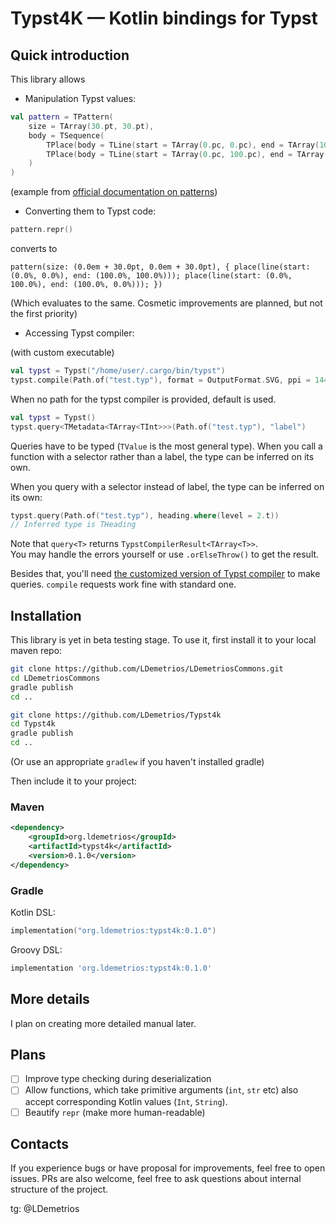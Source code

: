 # Typst4K — Kotlin bindings for Typst

## Quick introduction

This library allows 

- Manipulation Typst values:

```kt
val pattern = TPattern(
    size = TArray(30.pt, 30.pt),
    body = TSequence(
        TPlace(body = TLine(start = TArray(0.pc, 0.pc), end = TArray(100.pc, 100.pc))),
        TPlace(body = TLine(start = TArray(0.pc, 100.pc), end = TArray(100.pc, 0.pc))),
    )
)
```
(example from [official documentation on patterns](https://typst.app/docs/reference/visualize/pattern/))

- Converting them to Typst code:

```kt
pattern.repr()
```
converts to 
```typ
pattern(size: (0.0em + 30.0pt, 0.0em + 30.0pt), { place(line(start: (0.0%, 0.0%), end: (100.0%, 100.0%))); place(line(start: (0.0%, 100.0%), end: (100.0%, 0.0%))); })
```

(Which evaluates to the same.
Cosmetic improvements are planned, but not the first priority)

- Accessing Typst compiler:

(with custom executable)

```kt
val typst = Typst("/home/user/.cargo/bin/typst")
typst.compile(Path.of("test.typ"), format = OutputFormat.SVG, ppi = 1440)
```

When no path for the typst compiler is provided, default is used.

```kt
val typst = Typst()
typst.query<TMetadata<TArray<TInt>>>(Path.of("test.typ"), "label")
```

Queries have to be typed (`TValue` is the most general type). When you call a function with a selector rather than a label, the type can be inferred on its own.

When you query with a selector instead of label, the type can be inferred on its own:

```kt
typst.query(Path.of("test.typ"), heading.where(level = 2.t))
// Inferred type is THeading
```

Note that `query<T>` returns `TypstCompilerResult<TArray<T>>`.  
You may handle the errors yourself or use `.orElseThrow()` to get the result.

Besides that, you'll need [the customized version of Typst compiler](https://github.com/LDemetrios/typst-less-dynamic-values) to make queries.
`compile` requests work fine with standard one.

## Installation 

This library is yet in beta testing stage.
To use it, first install it to your local maven repo:

```bash
git clone https://github.com/LDemetrios/LDemetriosCommons.git
cd LDemetriosCommons 
gradle publish
cd ..

git clone https://github.com/LDemetrios/Typst4k
cd Typst4k
gradle publish
cd ..
```

(Or use an appropriate `gradlew` if you haven't installed gradle)

Then include it to your project:

### Maven

```xml
<dependency>
    <groupId>org.ldemetrios</groupId>
    <artifactId>typst4k</artifactId>
    <version>0.1.0</version>
</dependency>
```

### Gradle 
Kotlin DSL:
```kt
implementation("org.ldemetrios:typst4k:0.1.0")
```
Groovy DSL:
```groovy
implementation 'org.ldemetrios:typst4k:0.1.0'
```

## More details

I plan on creating more detailed manual later.

## Plans

- [ ] Improve type checking during deserialization
- [ ] Allow functions, which take primitive arguments (`int`, `str` etc) also accept corresponding Kotlin values (`Int`, `String`). 
- [ ] Beautify `repr` (make more human-readable)

## Contacts

If you experience bugs or have proposal for improvements, feel free to open issues. 
PRs are also welcome, feel free to ask questions about internal structure of the project.

tg: @LDemetrios
